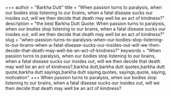 +++
author = "Barkha Dutt"
title = "When passion turns to paralysis, when our bodies stop listening to our brains, when a fatal disease sucks our insides out, will we then decide that death may well be an act of kindness?"
description = "the best Barkha Dutt Quote: When passion turns to paralysis, when our bodies stop listening to our brains, when a fatal disease sucks our insides out, will we then decide that death may well be an act of kindness?"
slug = "when-passion-turns-to-paralysis-when-our-bodies-stop-listening-to-our-brains-when-a-fatal-disease-sucks-our-insides-out-will-we-then-decide-that-death-may-well-be-an-act-of-kindness?"
keywords = "When passion turns to paralysis, when our bodies stop listening to our brains, when a fatal disease sucks our insides out, will we then decide that death may well be an act of kindness?,barkha dutt,barkha dutt quotes,barkha dutt quote,barkha dutt sayings,barkha dutt saying,quotes, sayings,quote, saying, motivation"
+++
When passion turns to paralysis, when our bodies stop listening to our brains, when a fatal disease sucks our insides out, will we then decide that death may well be an act of kindness?
